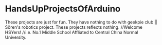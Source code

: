 # HandsUpProjectsOfArduino
These projects are just for fun.
They have nothing to do with geekpie club || Sören's robotics project.
These projects reflects nothing.
//Welcome HSYers!
//i.e. No.1 Middle School Affliated to Central China Normal University.
